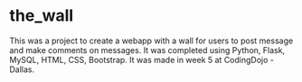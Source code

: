 # the_wall
This was a project to create a webapp with a wall for users to post message and make comments on messages.
It was completed using Python, Flask, MySQL, HTML, CSS, Bootstrap.  It was made in week 5 at CodingDojo - Dallas.

